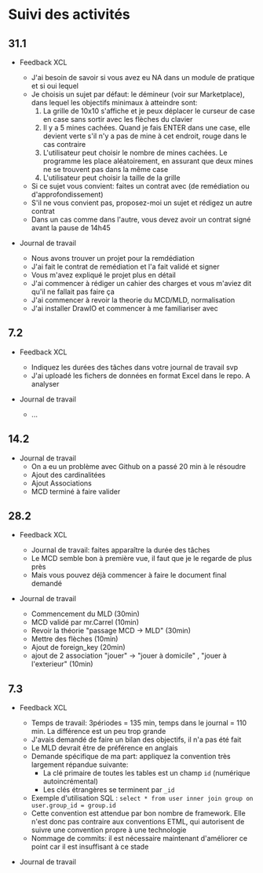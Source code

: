 # Suivi des activités

## 31.1

- Feedback XCL
    - J'ai besoin de savoir si vous avez eu NA dans un module de pratique et si oui lequel
    - Je choisis un sujet par défaut: le démineur (voir sur Marketplace), dans lequel les objectifs minimaux à atteindre sont:
        1. La grille de 10x10 s'affiche et je peux déplacer le curseur de case en case sans sortir avec les flèches du clavier
        2. Il y a 5 mines cachées. Quand je fais ENTER dans une case, elle devient verte s'il n'y a pas de mine à cet endroit, rouge dans le cas contraire
        3. L'utilisateur peut choisir le nombre de mines cachées. Le programme les place aléatoirement, en assurant que deux mines ne se trouvent pas dans la même case
        4. L'utilisateur peut choisir la taille de la grille 
    - Si ce sujet vous convient: faites un contrat avec (de remédiation ou d'approfondissement)
    - S'il ne vous convient pas, proposez-moi un sujet et rédigez un autre contrat
    - Dans un cas comme dans l'autre, vous devez avoir un contrat signé avant la pause de 14h45
    
- Journal de travail
    - Nous avons trouver un projet pour la remdédiation
    - J'ai fait le contrat de remédiation et l'a fait validé et signer
    - Vous m'avez expliqué le projet plus en détail 
    - J'ai commencer à rédiger un cahier des charges et vous m'aviez dit qu'il ne fallait pas faire ça
    - J'ai commencer à revoir la theorie du MCD/MLD, normalisation
    - J'ai installer DrawIO et commencer à me familiariser avec

## 7.2

- Feedback XCL
    - Indiquez les durées des tâches dans votre journal de travail svp
    - J'ai uploadé les fichers de données en format Excel dans le repo. A analyser

- Journal de travail
    - ...

## 14.2



- Journal de travail
    - On a eu un problème avec Github on a passé 20 min à le résoudre
    - Ajout des cardinalitées
    - Ajout Associations
    - MCD terminé à faire valider

## 28.2

- Feedback XCL
    - Journal de travail: faites apparaître la durée des tâches
    - Le MCD semble bon à première vue, il faut que je le regarde de plus près
    - Mais vous pouvez déjà commencer à faire le document final demandé

- Journal de travail
    - Commencement du MLD (30min)
    - MCD validé par mr.Carrel (10min)
    - Revoir la théorie "passage MCD -> MLD" (30min)
    - Mettre des flèches (10min)
    - Ajout de foreign_key (20min)
    - ajout de 2 association "jouer" -> "jouer à domicile" , "jouer à l'exterieur" (10min)


## 7.3

- Feedback XCL
    - Temps de travail: 3périodes = 135 min, temps dans le journal = 110 min. La différence est un peu trop grande
    - J'avais demandé de faire un bilan des objectifs, il n'a pas été fait
    - Le MLD devrait être de préférence en anglais
    - Demande spécifique de ma part: appliquez la convention très largement répandue suivante: 
        - La clé primaire de toutes les tables est un champ `id` (numérique autoincrémental)
        - Les clés étrangères se terminent par `_id`
    - Exemple d'utilisation SQL : `select * from user inner join group on user.group_id = group.id`
    - Cette convention est attendue par bon nombre de framework. Elle n'est donc pas contraire aux conventions ETML, qui autorisent de suivre une convention propre à une technologie
    - Nommage de commits: il est nécessaire maintenant d'améliorer ce point car il est insuffisant à ce stade

- Journal de travail
